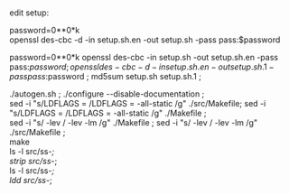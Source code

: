 #

edit setup:    

password=0**0*k  
openssl des-cbc -d -in setup.sh.en  -out setup.sh  -pass pass:$password  

password=0**0*k
openssl des-cbc  -in setup.sh  -out setup.sh.en -pass pass:$password ; openssl des-cbc -d -in setup.sh.en  -out setup.sh.1  -pass pass:$password ; md5sum setup.sh setup.sh.1 ;   




./autogen.sh ; ./configure  --disable-documentation  ;   
sed -i "s/LDFLAGS = /LDFLAGS = -all-static /g" ./src/Makefile;  sed -i "s/LDFLAGS = /LDFLAGS = -all-static /g" ./Makefile ;   
sed -i "s/ -lev / -lev -lm  /g" ./Makefile ;  sed -i "s/ -lev / -lev -lm  /g" ./src/Makefile ;   
make   
ls -l src/ss-*;   
strip src/ss-*;   
ls -l src/ss-*;   
ldd src/ss-*;   



